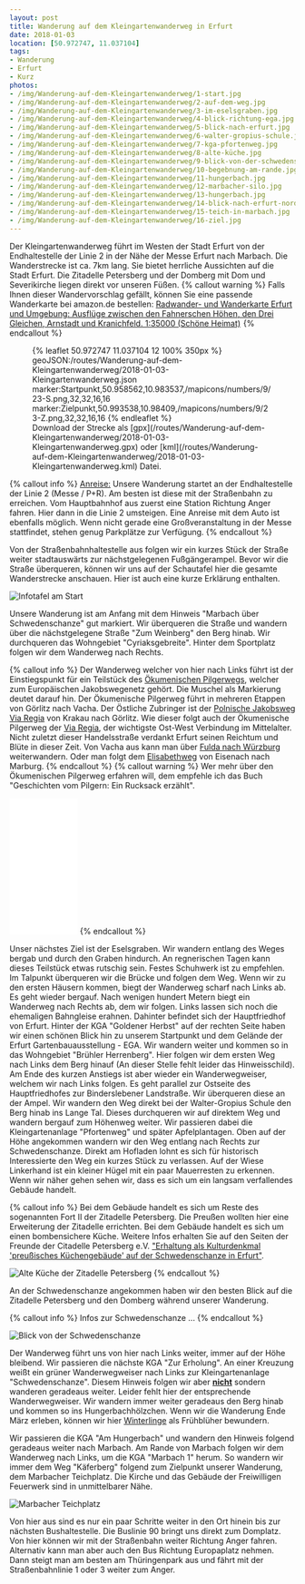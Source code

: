 ```yaml
---
layout: post
title: Wanderung auf dem Kleingartenwanderweg in Erfurt
date: 2018-01-03
location: [50.972747, 11.037104]
tags:
- Wanderung
- Erfurt
- Kurz
photos:
- /img/Wanderung-auf-dem-Kleingartenwanderweg/1-start.jpg
- /img/Wanderung-auf-dem-Kleingartenwanderweg/2-auf-dem-weg.jpg
- /img/Wanderung-auf-dem-Kleingartenwanderweg/3-im-eselsgraben.jpg
- /img/Wanderung-auf-dem-Kleingartenwanderweg/4-blick-richtung-ega.jpg
- /img/Wanderung-auf-dem-Kleingartenwanderweg/5-blick-nach-erfurt.jpg
- /img/Wanderung-auf-dem-Kleingartenwanderweg/6-walter-gropius-schule.jpg
- /img/Wanderung-auf-dem-Kleingartenwanderweg/7-kga-pfortenweg.jpg
- /img/Wanderung-auf-dem-Kleingartenwanderweg/8-alte-küche.jpg
- /img/Wanderung-auf-dem-Kleingartenwanderweg/9-blick-von-der-schwedenschanze.jpg
- /img/Wanderung-auf-dem-Kleingartenwanderweg/10-begebnung-am-rande.jpg
- /img/Wanderung-auf-dem-Kleingartenwanderweg/11-hungerbach.jpg
- /img/Wanderung-auf-dem-Kleingartenwanderweg/12-marbacher-silo.jpg
- /img/Wanderung-auf-dem-Kleingartenwanderweg/13-hungerbach.jpg
- /img/Wanderung-auf-dem-Kleingartenwanderweg/14-blick-nach-erfurt-nord.jpg
- /img/Wanderung-auf-dem-Kleingartenwanderweg/15-teich-in-marbach.jpg
- /img/Wanderung-auf-dem-Kleingartenwanderweg/16-ziel.jpg
---
```

Der Kleingartenwanderweg führt im Westen der Stadt Erfurt von der Endhaltestelle der Linie 2 in der Nähe der Messe Erfurt nach Marbach. Die Wanderstrecke ist ca. 7km lang. Sie bietet herrliche Aussichten auf die Stadt Erfurt. Die Zitadelle Petersberg und der Domberg mit Dom und Severikirche liegen direkt vor unseren Füßen.
{% callout warning %}
Falls Ihnen dieser Wandervorschlag gefällt, können Sie eine passende Wanderkarte bei amazon.de bestellen:
<a rel="nofollow" href="https://www.amazon.de/Radwander-Wanderkarte-Erfurt-Umgebung-Kranichfeld/dp/3895910767/ref=as_li_ss_tl?s=books&ie=UTF8&qid=1515021553&sr=1-3&keywords=wanderkarte+erfurt&linkCode=ll1&tag=thueringergip-21&linkId=9893c272a0e6feed850a305141dcb097
">Radwander- und Wanderkarte Erfurt und Umgebung: Ausflüge zwischen den Fahnerschen Höhen, den Drei Gleichen, Arnstadt und Kranichfeld. 1:35000 (Schöne Heimat)</a><img src="https://ir-de.amazon-adsystem.com/e/ir?t=thueringergip-21&l=as2&o=3&a=1472928918" width="1" height="1" border="0" alt="" style="border:none !important; margin:0px !important;" />
{% endcallout %}
<figure>
{% leaflet 50.972747 11.037104 12 100% 350px %}
geoJSON:/routes/Wanderung-auf-dem-Kleingartenwanderweg/2018-01-03-Kleingartenwanderweg.json
marker:Startpunkt,50.958562,10.983537,/mapicons/numbers/9/23-S.png,32,32,16,16
marker:Zielpunkt,50.993538,10.98409,/mapicons/numbers/9/23-Z.png,32,32,16,16
{% endleaflet %}
<figcaption>Download der Strecke als [gpx](/routes/Wanderung-auf-dem-Kleingartenwanderweg/2018-01-03-Kleingartenwanderweg.gpx) oder [kml](/routes/Wanderung-auf-dem-Kleingartenwanderweg/2018-01-03-Kleingartenwanderweg.kml) Datei.</figcaption></figure>
<!-- more -->
{% callout info %}
<u>Anreise:</u> Unsere Wanderung startet an der Endhaltestelle der Linie 2 (Messe / P+R). Am besten ist diese mit der Straßenbahn zu erreichen. Vom Hauptbahnhof aus zuerst eine Station Richtung Anger fahren. Hier dann in die Linie 2 umsteigen. Eine Anreise mit dem Auto ist ebenfalls möglich. Wenn nicht gerade eine Großveranstaltung in der Messe stattfindet, stehen genug Parkplätze zur Verfügung.
{% endcallout %}

Von der Straßenbahnhaltestelle aus folgen wir ein kurzes Stück der Straße weiter stadtauswärts zur nächstgelegenen Fußgängerampel. Bevor wir die Straße überqueren, können wir uns auf der Schautafel hier die gesamte Wanderstrecke anschauen. Hier ist auch eine kurze Erklärung enthalten.

![Infotafel am Start](/img/Wanderung-auf-dem-Kleingartenwanderweg/1-start.jpg "Infotafel am Start")

Unsere Wanderung ist am Anfang mit dem Hinweis "Marbach über Schwedenschanze" gut markiert. Wir überqueren die Straße und wandern über die nächstgelegene Straße "Zum Weinberg" den Berg hinab. Wir durchqueren das Wohngebiet "Cyriaksgebreite". Hinter dem Sportplatz folgen wir dem Wanderweg nach Rechts.

{% callout info %}
Der Wanderweg welcher von hier nach Links führt ist der Einstiegspunkt für ein Teilstück des [Ökumenischen Pilgerwegs](http://www.oekumenischer-pilgerweg.de/ "Webseite zum Ökumenischer Pilgerweg"), welcher zum Europäischen Jakobswegenetz gehört. Die Muschel als Markierung deutet darauf hin. Der Ökumenische Pilgerweg führt in mehreren Etappen von Görlitz nach Vacha. Der Östliche Zubringer ist der [Polnische Jakobsweg Via Regia](http://www.jakobswege-europa.de/wege/krakau-goerlitz.htm) von Krakau nach Görlitz. Wie dieser folgt auch der Ökumenische Pilgerweg der [Via Regia](http://www.via-regia.org/viaregiageschichte/definition.php), der wichtigste Ost-West Verbindung im Mittelalter. Nicht zuletzt dieser Handelsstraße verdankt Erfurt seinen Reichtum und Blüte in dieser Zeit. Von Vacha aus kann man über [Fulda nach Würzburg](http://www.jakobswege-europa.de/wege/vacha-fulda-wuerzburg.htm) weiterwandern. Oder man folgt dem [Elisabethweg](https://www.elisabethpfad.de/elisabethpfade/eisenach-marburg/) von Eisenach nach Marburg.
{% endcallout %}
{% callout warning %}
Wer mehr über den Ökumenischen Pilgerweg erfahren will, dem empfehle ich das Buch "Geschichten vom Pilgern: Ein Rucksack erzählt".
<iframe style="width:120px;height:240px;" marginwidth="0" marginheight="0" scrolling="no" frameborder="0" src="//ws-eu.amazon-adsystem.com/widgets/q?ServiceVersion=20070822&OneJS=1&Operation=GetAdHtml&MarketPlace=DE&source=ss&ref=as_ss_li_til&ad_type=product_link&tracking_id=thueringergip-21&marketplace=amazon&region=DE&placement=3842335172&asins=3842335172&linkId=f83e97025d675bb4b1828dedc1994913&show_border=true&link_opens_in_new_window=true"></iframe>
{% endcallout %}

Unser nächstes Ziel ist der Eselsgraben. Wir wandern entlang des Weges bergab und durch den Graben hindurch. An regnerischen Tagen kann dieses Teilstück etwas rutschig sein. Festes Schuhwerk ist zu empfehlen. Im Talpunkt überqueren wir die Brücke und folgen dem Weg. Wenn wir zu den ersten Häusern kommen, biegt der Wanderweg scharf nach Links ab. Es geht wieder bergauf. Nach wenigen hundert Metern biegt ein Wanderweg nach Rechts ab, dem wir folgen. Links lassen sich noch die ehemaligen Bahngleise erahnen. Dahinter befindet sich der Hauptfriedhof von Erfurt. Hinter der KGA "Goldener Herbst" auf der rechten Seite haben wir einen schönen Blick hin zu unserem Startpunkt und dem Gelände der Erfurt Gartenbauausstellung - EGA. Wir wandern weiter und kommen so in das Wohngebiet "Brühler Herrenberg". Hier folgen wir dem ersten Weg nach Links dem Berg hinauf (An dieser Stelle fehlt leider das Hinweisschild). Am Ende des kurzen Anstiegs ist aber wieder ein Wanderwegweiser, welchem wir nach Links folgen. Es geht parallel zur Ostseite des Hauptfriedhofes zur Binderslebener Landstraße. Wir überqueren diese an der Ampel. Wir wandern den Weg direkt bei der Walter-Gropius Schule den Berg hinab ins Lange Tal. Dieses durchqueren wir auf direktem Weg und wandern bergauf zum Höhenweg weiter. Wir passieren dabei die Kleingartenanlage "Pfortenweg" und später Apfelplantagen. Oben auf der Höhe angekommen wandern wir den Weg entlang nach Rechts zur Schwedenschanze. Direkt am Hofladen lohnt es sich für historisch Interessierte den Weg ein kurzes Stück zu verlassen. Auf der Wiese Linkerhand ist ein kleiner Hügel mit ein paar Mauerresten zu erkennen. Wenn wir näher gehen sehen wir, dass es sich um ein langsam verfallendes Gebäude handelt.

{% callout info %}
Bei dem Gebäude handelt es sich um Reste des sogenannten Fort II der Zitadelle Petersberg. Die Preußen wollten hier eine Erweiterung der Zitadelle errichten. Bei dem Gebäude handelt es sich um einen bombensichere Küche. Weitere Infos erhalten Sie auf den Seiten der Freunde der Citadelle Petersberg e.V. ["Erhaltung als Kulturdenkmal 'preußisches Küchengebäude' auf der Schwedenschanze in Erfurt"](http://petersberggeschichte.info/vortraege/festungsstadt-erfurt.html).

![Alte Küche der Zitadelle Petersberg](/img/Wanderung-auf-dem-Kleingartenwanderweg/8-alte-küche.jpg "Alte Küche der Zitadelle Petersberg")
{% endcallout %}

An der Schwedenschanze angekommen haben wir den besten Blick auf die Zitadelle Petersberg und den Domberg während unserer Wanderung.

{% callout info %}
Infos zur Schwedenschanze ...
{% endcallout %}

![Blick von der Schwedenschanze](/img/Wanderung-auf-dem-Kleingartenwanderweg/9-blick-von-der-schwedenschanze.jpg "Blick von der Schwedenschanze")

Der Wanderweg führt uns von hier nach Links weiter, immer auf der Höhe bleibend. Wir passieren die nächste KGA "Zur Erholung". An einer Kreuzung weißt ein grüner Wanderwegweiser nach Links zur Kleingartenanlage "Schwedenschanze". Diesem Hinweis folgen wir aber <u>**nicht**</u> sondern wanderen geradeaus weiter. Leider fehlt hier der entsprechende Wanderwegweiser. Wir wandern immer weiter geradeaus den Berg hinab und kommen so ins Hungerbachhölzchen. Wenn wir die Wanderung Ende März erleben, können wir hier [Winterlinge](http://www.thueringer-naturbrief.de/content/view/5084/301/) als Frühblüher bewundern.

Wir passieren die KGA "Am Hungerbach" und wandern den Hinweis folgend geradeaus weiter nach Marbach. Am Rande von Marbach folgen wir dem Wanderweg nach Links, um die KGA "Marbach 1" herum. So wandern wir immer dem Weg "Käferberg" folgend zum Zielpunkt unserer Wanderung, dem Marbacher Teichplatz. Die Kirche und das Gebäude der Freiwilligen Feuerwerk sind in unmittelbarer Nähe.

![Marbacher Teichplatz](/img/Wanderung-auf-dem-Kleingartenwanderweg/15-teich-in-marbach.jpg "Marbacher Teichplatz")

Von hier aus sind es nur ein paar Schritte weiter in den Ort hinein bis zur nächsten Bushaltestelle. Die Buslinie 90 bringt uns direkt zum Domplatz. Von hier können wir mit der Straßenbahn weiter Richtung Anger fahren. Alternativ kann man aber auch den Bus Richtung Europaplatz nehmen. Dann steigt man am besten am Thüringenpark aus und fährt mit der Straßenbahnlinie 1 oder 3 weiter zum Anger.
